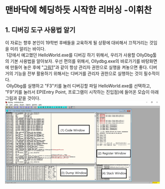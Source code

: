 # 맨바닥에 헤딩하듯 시작한 리버싱 -이휘찬

## 1. 디버깅 도구 사용법 알기
 이 자료는 향후 본인이 19학번 후배들을 교육하게 될 상황에 대비해서 끄적거리는 것임을 미리 알리는 바이다.  
 &nbsp;1강에서 예고했던 HelloWorld.exe를 디버깅 하기 위해서, 우리가 사용할 OllyDbg툴의 기본 사용법을 알아보자.
 우선 편의를 위해서, Ollydbg.exe의 바로가기를 바탕화면에 만들어 놓은 후에 "[그림1](screenshots/2gang-1.png )"과 같이 항상 관리자 권한으로 실행을 켜놓으면 좋다. 디버거의 기능을 전부 활용하기 위해서는 디버거를 관리자 권한으로 실행하는 것이 필수적이다.  
&nbsp;OllyDbg를 실행하고 "F3"키를 눌러 디버깅할 파일 HelloWorld.exe를 선택하고, "F9"키를 눌러서 EP(Entry Point, 프로그램이 시작하는 진입점)에 들어온 모습이 아래 그림과 같을 것이다.
![그림1](screenshots/2gang-2.png )
